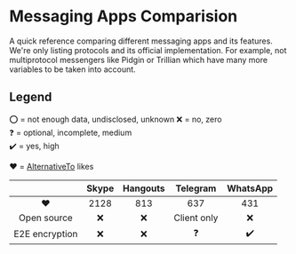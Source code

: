 # Messaging Apps Comparision
A quick reference comparing different messaging apps and its features.
We're only listing protocols and its official implementation. For example, not multiprotocol messengers like Pidgin or Trillian which have many more variables to be taken into account.

## Legend
:o: = not enough data, undisclosed, unknown
:x: = no, zero  
:question: = optional, incomplete, medium  
:heavy_check_mark: = yes, high  

:heart: = [AlternativeTo](https://alternativeto.net/) likes

|                | Skype | Hangouts | Telegram    | WhatsApp           |
| :------------: | :---: | :------: | :---------: | :----------------: |
| :heart:        | 2128  | 813      | 637         | 431                |
| Open source    | :x:   | :x:      | Client only | :x:                |
| E2E encryption | :x:   | :x:      | :question:  | :heavy_check_mark: |
